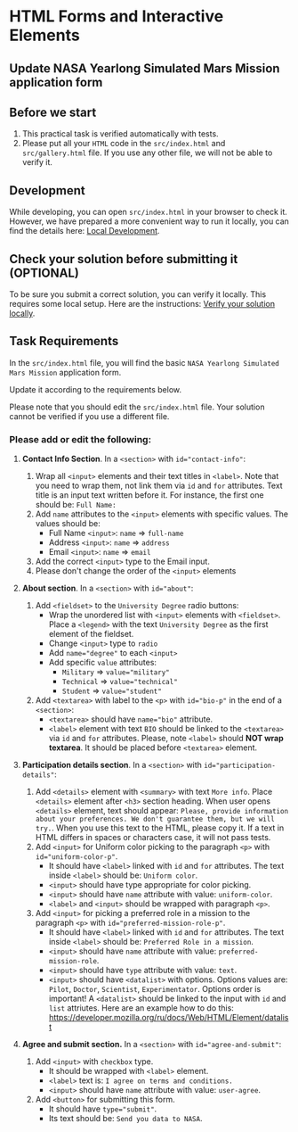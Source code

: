 # HTML Forms and Interactive Elements 

## Update NASA Yearlong Simulated Mars Mission application form

## Before we start

1.	This practical task is verified automatically with tests.
2.	Please put all your `HTML` code in the `src/index.html` and `src/gallery.html` file. If you use any other file, we will not be able to verify it.

## Development

While developing, you can open `src/index.html` in your browser to check it. However, we have prepared a more convenient way to run it locally, you can find the details here: [Local Development](https://gitlab.com/gap-bs-front-end-autocode-documents/autocode-documents/-/raw/main/docs/LocalDevelopment.md).

## Check your solution before submitting it (OPTIONAL)

To be sure you submit a correct solution, you can verify it locally. This requires some local setup. Here are the instructions: [Verify your solution locally](https://gitlab.com/gap-bs-front-end-autocode-documents/autocode-documents/-/raw/main/docs/VerifySolutionLocally.md).

## Task Requirements
In the `src/index.html` file, you will find the basic `NASA Yearlong Simulated Mars Mission` application form. 

Update it according to the requirements below. 

Please note that you should edit the `src/index.html` file. Your solution cannot be verified if you use a different file. 

### Please add or edit the following:
1.	**Contact Info Section**. In a `<section>` with `id="contact-info"`:
	1. Wrap all `<input>` elements and their text titles in `<label>`. Note that you need to wrap them, not link them via `id` and `for` attributes. Text title is an input text written before it. For instance, the first one should be: `Full Name:`
	2. Add `name` attributes to the `<input>` elements with specific values. The values should be:
		- Full Name `<input>`: `name` => `full-name`
		- Address `<input>`: `name` => `address`
		- Email `<input>`: `name` => `email`
	3. Add the correct `<input>` type to the Email input.
	4. Please don't change the order of the `<input>` elements

2. **About section**. In a `<section>` with `id="about"`:
	1. Add `<fieldset>` to the `University Degree` radio buttons:
		- Wrap the unordered list with `<input>` elements with `<fieldset>`. Place a `<legend>` with the text `University Degree` as the first element of the fieldset. 
		- Change `<input>` type to `radio`
		- Add `name="degree"` to each `<input>`
		- Add specific `value` attributes:
			- `Military` => `value="military"`
			- `Technical` => `value="technical"`
			- `Student` => `value="student"`
	2. Add `<textarea>` with label to the `<p>` with `id="bio-p"` in the end of a `<section>`:
		- `<textarea>` should have `name="bio"` attribute.
		- `<label>` element with text `BIO` should be linked to the `<textarea>` via `id` and `for` attributes. Please, note `<label>` should **NOT wrap textarea**. It should be placed before `<textarea>` element.

3. **Participation details section**. In a `<section>` with `id="participation-details"`:
	1. Add `<details>` element with `<summary>` with text `More info`. Place `<details>` element after `<h3>` section heading. When user opens `<details>` element, text should appear: `Please, provide information about your preferences. We don't guarantee them, but we will try.`. When you use this text to the HTML, please copy it. If a text in HTML differs in spaces or characters case, it will not pass tests.
	2. Add `<input>` for Uniform color picking to the paragraph `<p>` with `id="uniform-color-p"`.
		- It should have `<label>` linked with `id` and `for` attributes. The text inside `<label>` should be: `Uniform color`.
		- `<input>` should have type appropriate for color picking.
		- `<input>` should have `name` attribute with value: `uniform-color`.
		- `<label>` and `<input>` should be wrapped with paragraph `<p>`.
	3. Add `<input>` for picking a preferred role in a mission to the paragraph `<p>` with `id="preferred-mission-role-p"`.
		- It should have `<label>` linked with `id` and `for` attributes. The text inside `<label>` should be: `Preferred Role in a mission`.
		- `<input>` should have `name` attribute with value: `preferred-mission-role`.
		- `<input>` should have `type` attribute with value: `text`.
		- `<input>` should have `<datalist>` with options. Options values are: `Pilot`, `Doctor`, `Scientist`, `Experimentator`. Options order is important! A `<datalist>` should be linked to the input with `id` and `list` attriutes. Here are an example how to do this: <https://developer.mozilla.org/ru/docs/Web/HTML/Element/datalist>

4. **Agree and submit section.** In a `<section>` with `id="agree-and-submit"`:
	1. Add `<input>` with `checkbox` type.
		- It should be wrapped with `<label>` element. 
		- `<label>` text is: `I agree on terms and conditions.`
		- `<input>` should have `name` attribute with value: `user-agree`.
	2. Add `<button>` for submitting this form.
		- It should have `type="submit"`.
		- Its text should be: `Send you data to NASA`.

